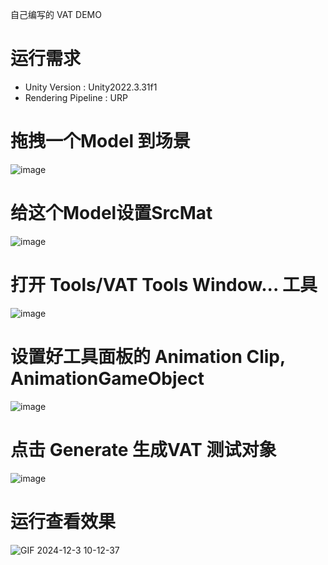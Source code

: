 自己编写的 VAT DEMO

# 运行需求
* Unity Version : Unity2022.3.31f1
* Rendering Pipeline : URP

# 拖拽一个Model 到场景
![image](https://github.com/user-attachments/assets/d0304f77-637f-488a-85c7-09ee907a92c5)

# 给这个Model设置SrcMat
![image](https://github.com/user-attachments/assets/ece61ed4-e442-44f0-8c26-adcc9d9214ac)

# 打开 Tools/VAT Tools Window... 工具
![image](https://github.com/user-attachments/assets/09fa7b1e-5b7f-46b3-8360-d20427d9d844)

# 设置好工具面板的 Animation Clip, AnimationGameObject
![image](https://github.com/user-attachments/assets/7eec91af-7c92-4c58-b295-30431645c8bd)

# 点击 Generate 生成VAT 测试对象
![image](https://github.com/user-attachments/assets/a6ca32cb-816f-4330-b65d-e666c60166f1)

# 运行查看效果
![GIF 2024-12-3 10-12-37](https://github.com/user-attachments/assets/9924f52f-e2ac-458e-b0eb-8b7d13502f7f)
